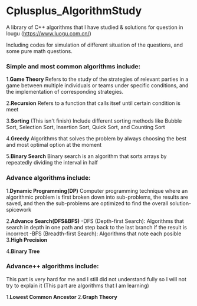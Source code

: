 # Cplusplus_AlgorithmStudy
A library of C++ algorithms that I have studied & solutions for question in lougu (https://www.luogu.com.cn/)

Including codes for simulation of different situation of the questions, and some pure math questions.

### Simple and most common algorithms include:
1.**Game Theory**
  Refers to the study of the strategies of relevant parties in a game between multiple individuals or teams under specific conditions, and the implementation of corresponding strategies.
  
2.**Recursion**
  Refers to a function that calls itsef until certain condition is meet

3.**Sorting**
  (This isn't finish)
  Include different sorting methods like Bubble Sort, Selection Sort, Insertion Sort, Quick Sort, and Counting Sort

4.**Greedy**
  Algorithms that solves the problem by always choosing the best and most optimal option at the moment
  
5.**Binary Search**
  Binary search is an algorithm that sorts arrays by repeatedly dividing the interval in half

### Advance algorithms include:
1.**Dynamic Programming(DP)**
  Computer programming technique where an algorithmic problem is first broken down into sub-problems, the results are saved, and then the sub-problems are optimized to find the overall solution-spicework
  
2.**Advance Search(DFS&BFS)**
  -DFS (Depth-first Search): Algorithms that search in depth in one path and step back to the last branch if the result is incorrect
  -BFS (Breadth-first Search): Algorithms that note each posible
3.**High Precision**

4.**Binary Tree**

### Advance++ algorithms include:
This part is very hard for me and I still did not understand fully so I will not try to explain it (This part are algorithms that I am learning)

1.**Lowest Common Ancestor**
2.**Graph Theory**
